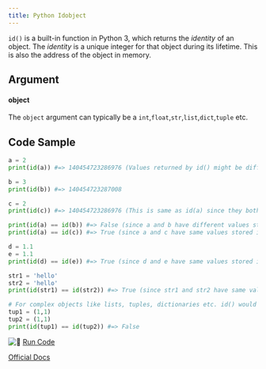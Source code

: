 ```yaml
---
title: Python Idobject
---
```

`id()` is a built-in function in Python 3, which returns the _identity_ of an object. The _identity_ is a unique integer for that object during its lifetime. This is also the address of the object in memory.

## Argument

#### object

The `object` argument can typically be a `int`,`float`,`str`,`list`,`dict`,`tuple` etc.

## Code Sample

```python
a = 2
print(id(a)) #=> 140454723286976 (Values returned by id() might be different for different users)

b = 3
print(id(b)) #=> 140454723287008

c = 2
print(id(c)) #=> 140454723286976 (This is same as id(a) since they both contain the same value and hence have same memory address)

print(id(a) == id(b)) #=> False (since a and b have different values stored in them)
print(id(a) == id(c)) #=> True (since a and c have same values stored in them)

d = 1.1
e = 1.1
print(id(d) == id(e)) #=> True (since d and e have same values stored in them)

str1 = 'hello'
str2 = 'hello'
print(id(str1) == id(str2)) #=> True (since str1 and str2 have same values stored in them)

# For complex objects like lists, tuples, dictionaries etc. id() would give a unique integer even if the content of those containers is same.
tup1 = (1,1)
tup2 = (1,1)
print(id(tup1) == id(tup2)) #=> False
```

![:rocket:](//forum.freecodecamp.com/images/emoji/emoji_one/rocket.png?v=2 ":rocket:") <a href='https://repl.it/CQw7/1' target='_blank' rel='nofollow'>Run Code</a>

<a href='https://docs.python.org/3/library/functions.html#id' target='_blank' rel='nofollow'>Official Docs</a>
